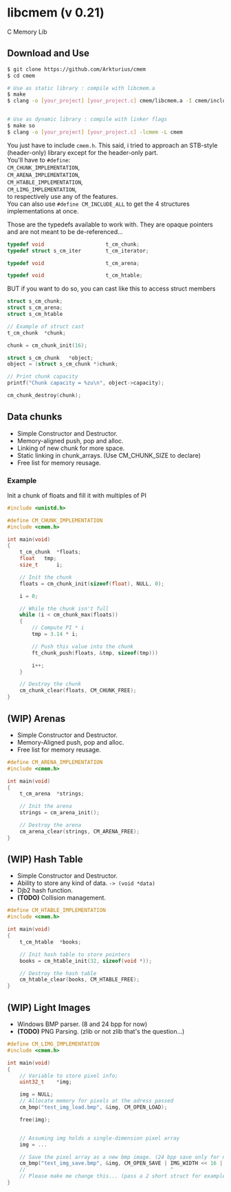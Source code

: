 # libcmem (v 0.21)

C Memory Lib

## Download and Use

```bash
$ git clone https://github.com/Arkturius/cmem
$ cd cmem

# Use as static library : compile with libcmem.a
$ make
$ clang -o [your_project] [your_project.c] cmem/libcmem.a -I cmem/include


# Use as dynamic library : compile with linker flags
$ make so
$ clang -o [your_project] [your_project.c] -lcmem -L cmem
```

You just have to include `cmem.h`. This said, i tried to approach an STB-style (header-only) library except for the header-only part.    
You'll have to `#define`:    
`CM_CHUNK_IMPLEMENTATION`,    
`CM_ARENA_IMPLEMENTATION`,    
`CM_HTABLE_IMPLEMENTATION`,    
`CM_LIMG_IMPLEMENTATION`,    
to respectively use any of the features.    
You can also use `#define CM_INCLUDE_ALL` to get the 4 structures implementations at once.

Those are the typedefs available to work with. They are opaque pointers and are not meant to be de-referenced...
```c
typedef void                    t_cm_chunk;
typedef struct s_cm_iter        t_cm_iterator;

typedef void                    t_cm_arena;

typedef void                    t_cm_htable;
```
BUT if you want to do so, you can cast like this to access struct members
```c
struct s_cm_chunk;
struct s_cm_arena;
struct s_cm_htable

// Example of struct cast
t_cm_chunk  *chunk;

chunk = cm_chunk_init(16);

struct s_cm_chunk   *object;
object = (struct s_cm_chunk *)chunk;

// Print chunk capacity
printf("Chunk capacity = %zu\n", object->capacity);

cm_chunk_destroy(chunk);
```

## Data chunks
- Simple Constructor and Destructor.
- Memory-aligned push, pop and alloc.
- Linking of new chunk for more space.
- Static linking in chunk_arrays. (Use CM_CHUNK_SIZE to declare)
- Free list for memory reusage.

### Example
Init a chunk of floats and fill it with multiples of PI

```c
#include <unistd.h>

#define CM_CHUNK_IMPLEMENTATION
#include <cmem.h>

int	main(void)
{
    t_cm_chunk	*floats;
    float	tmp;
    size_t      i;

    // Init the chunk
    floats = cm_chunk_init(sizeof(float), NULL, 0);

    i = 0;

    // While the chunk isn't full
    while (i < cm_chunk_max(floats))
    {
        // Compute PI * i
        tmp = 3.14 * i;

        // Push this value into the chunk
        ft_chunk_push(floats, &tmp, sizeof(tmp)))

        i++;
    }

    // Destroy the chunk
    cm_chunk_clear(floats, CM_CHUNK_FREE);
}
```

## **(WIP)** Arenas
- Simple Constructor and Destructor.
- Memory-Aligned push, pop and alloc.
- Free list for memory reusage.

```c
#define CM_ARENA_IMPLEMENTATION
#include <cmem.h>

int	main(void)
{
    t_cm_arena  *strings;

    // Init the arena
    strings = cm_arena_init();

    // Destroy the arena
    cm_arena_clear(strings, CM_ARENA_FREE);
}
```

## **(WIP)** Hash Table
- Simple Constructor and Destructor.
- Ability to store any kind of data. `-> (void *data)`
- Djb2 hash function.
- **(TODO)** Collision management.

```c
#define CM_HTABLE_IMPLEMENTATION
#include <cmem.h>

int	main(void)
{
    t_cm_htable  *books;

    // Init hash table to store pointers
    books = cm_htable_init(32, sizeof(void *));

    // Destroy the hash table
    cm_htable_clear(books, CM_HTABLE_FREE);
}
```

## **(WIP)** Light Images
- Windows BMP parser. (8 and 24 bpp for now)
- **(TODO)** PNG Parsing. (zlib or not zlib that's the question...)

```c
#define CM_LIMG_IMPLEMENTATION
#include <cmem.h>

int	main(void)
{
    // Variable to store pixel info;
    uint32_t    *img;

    img = NULL;    
    // Allocate memory for pixels at the adress passed
    cm_bmp("test_img_load.bmp", &img, CM_OPEN_LOAD);

    free(img);


    // Assuming img holds a single-dimension pixel array
    img = ...

    // Save the pixel array as a new bmp image. (24 bpp save only for now)
    cm_bmp("test_img_save.bmp", &img, CM_OPEN_SAVE | IMG_WIDTH << 16 | IMG_HEIGHT);
    //                                               ^                 ^
    // Please make me change this... (pass a 2 short struct for example)
}
```
